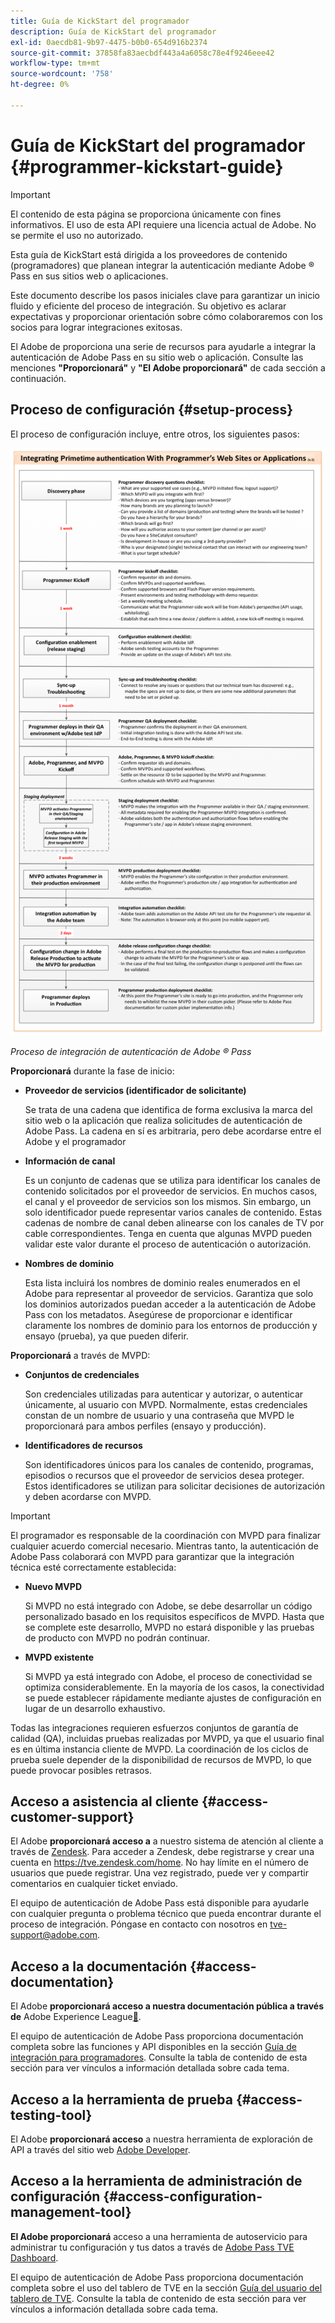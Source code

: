 ```yaml
---
title: Guía de KickStart del programador
description: Guía de KickStart del programador
exl-id: 0aecdb81-9b97-4475-b0b0-654d916b2374
source-git-commit: 37858fa83aecbdf443a4a6058c78e4f9246eee42
workflow-type: tm+mt
source-wordcount: '758'
ht-degree: 0%

---
```


# Guía de KickStart del programador {#programmer-kickstart-guide}

>[!IMPORTANT]
>
> El contenido de esta página se proporciona únicamente con fines informativos. El uso de esta API requiere una licencia actual de Adobe. No se permite el uso no autorizado.

Esta guía de KickStart está dirigida a los proveedores de contenido (programadores) que planean integrar la autenticación mediante Adobe ® Pass en sus sitios web o aplicaciones.

Este documento describe los pasos iniciales clave para garantizar un inicio fluido y eficiente del proceso de integración. Su objetivo es aclarar expectativas y proporcionar orientación sobre cómo colaboraremos con los socios para lograr integraciones exitosas.

El Adobe de proporciona una serie de recursos para ayudarle a integrar la autenticación de Adobe Pass en su sitio web o aplicación. Consulte las menciones **&quot;Proporcionará&quot;** y **&quot;El Adobe proporcionará&quot;** de cada sección a continuación.

## Proceso de configuración {#setup-process}

El proceso de configuración incluye, entre otros, los siguientes pasos:

![Proceso de integración de autenticación de Adobe ® Pass](../assets/progr-flow-int-lifecycle.png)

*Proceso de integración de autenticación de Adobe ® Pass*

**Proporcionará** durante la fase de inicio:

* **Proveedor de servicios (identificador de solicitante)**

  Se trata de una cadena que identifica de forma exclusiva la marca del sitio web o la aplicación que realiza solicitudes de autenticación de Adobe Pass. La cadena en sí es arbitraria, pero debe acordarse entre el Adobe y el programador

* **Información de canal**

  Es un conjunto de cadenas que se utiliza para identificar los canales de contenido solicitados por el proveedor de servicios. En muchos casos, el canal y el proveedor de servicios son los mismos. Sin embargo, un solo identificador puede representar varios canales de contenido. Estas cadenas de nombre de canal deben alinearse con los canales de TV por cable correspondientes. Tenga en cuenta que algunas MVPD pueden validar este valor durante el proceso de autenticación o autorización.

* **Nombres de dominio**

  Esta lista incluirá los nombres de dominio reales enumerados en el Adobe para representar al proveedor de servicios. Garantiza que solo los dominios autorizados puedan acceder a la autenticación de Adobe Pass con los metadatos. Asegúrese de proporcionar e identificar claramente los nombres de dominio para los entornos de producción y ensayo (prueba), ya que pueden diferir.

**Proporcionará** a través de MVPD:

* **Conjuntos de credenciales**

  Son credenciales utilizadas para autenticar y autorizar, o autenticar únicamente, al usuario con MVPD. Normalmente, estas credenciales constan de un nombre de usuario y una contraseña que MVPD le proporcionará para ambos perfiles (ensayo y producción).

* **Identificadores de recursos**

  Son identificadores únicos para los canales de contenido, programas, episodios o recursos que el proveedor de servicios desea proteger. Estos identificadores se utilizan para solicitar decisiones de autorización y deben acordarse con MVPD.

>[!IMPORTANT]
>
> El programador es responsable de la coordinación con MVPD para finalizar cualquier acuerdo comercial necesario. Mientras tanto, la autenticación de Adobe Pass colaborará con MVPD para garantizar que la integración técnica esté correctamente establecida:
>
> * **Nuevo MVPD**
>
>     Si MVPD no está integrado con Adobe, se debe desarrollar un código personalizado basado en los requisitos específicos de MVPD. Hasta que se complete este desarrollo, MVPD no estará disponible y las pruebas de producto con MVPD no podrán continuar.
>
> * **MVPD existente**
>
>     Si MVPD ya está integrado con Adobe, el proceso de conectividad se optimiza considerablemente. En la mayoría de los casos, la conectividad se puede establecer rápidamente mediante ajustes de configuración en lugar de un desarrollo exhaustivo.
>
> Todas las integraciones requieren esfuerzos conjuntos de garantía de calidad (QA), incluidas pruebas realizadas por MVPD, ya que el usuario final es en última instancia cliente de MVPD. La coordinación de los ciclos de prueba suele depender de la disponibilidad de recursos de MVPD, lo que puede provocar posibles retrasos.

## Acceso a asistencia al cliente {#access-customer-support}

El Adobe **proporcionará acceso a** a nuestro sistema de atención al cliente a través de [Zendesk](https://tve.zendesk.com/home). Para acceder a Zendesk, debe registrarse y crear una cuenta en https://tve.zendesk.com/home. No hay límite en el número de usuarios que puede registrar. Una vez registrado, puede ver y compartir comentarios en cualquier ticket enviado.

El equipo de autenticación de Adobe Pass está disponible para ayudarle con cualquier pregunta o problema técnico que pueda encontrar durante el proceso de integración. Póngase en contacto con nosotros en [tve-support@adobe.com](mailto:tve-support@adobe.com).

## Acceso a la documentación {#access-documentation}

El Adobe **proporcionará acceso a nuestra documentación pública a través de** Adobe Experience League[&#128279;](https://experienceleague.adobe.com/es/docs/pass/authentication/home).

El equipo de autenticación de Adobe Pass proporciona documentación completa sobre las funciones y API disponibles en la sección [Guía de integración para programadores](/help/authentication/integration-guide-programmers/programmer-integration-guide-overview.md). Consulte la tabla de contenido de esta sección para ver vínculos a información detallada sobre cada tema.

## Acceso a la herramienta de prueba {#access-testing-tool}

El Adobe **proporcionará acceso** a nuestra herramienta de exploración de API a través del sitio web [Adobe Developer](https://developer.adobe.com/adobe-pass/).

## Acceso a la herramienta de administración de configuración {#access-configuration-management-tool}

**El Adobe proporcionará** acceso a una herramienta de autoservicio para administrar tu configuración y tus datos a través de [Adobe Pass TVE Dashboard](https://experience.adobe.com/pass/authentication).

El equipo de autenticación de Adobe Pass proporciona documentación completa sobre el uso del tablero de TVE en la sección [Guía del usuario del tablero de TVE](/help/authentication/user-guide-tve-dashboard/tve-dashboard-overview.md). Consulte la tabla de contenido de esta sección para ver vínculos a información detallada sobre cada tema.
